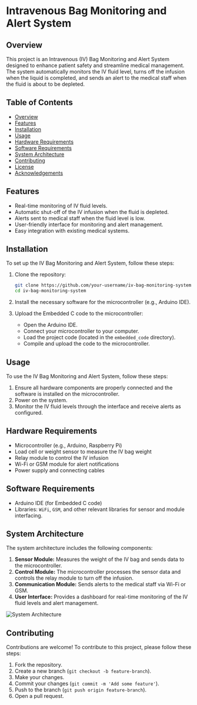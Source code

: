 
# Intravenous Bag Monitoring and Alert System

## Overview

This project is an Intravenous (IV) Bag Monitoring and Alert System designed to enhance patient safety and streamline medical management. The system automatically monitors the IV fluid level, turns off the infusion when the liquid is completed, and sends an alert to the medical staff when the fluid is about to be depleted.

## Table of Contents

- [Overview](#overview)
- [Features](#features)
- [Installation](#installation)
- [Usage](#usage)
- [Hardware Requirements](#hardware-requirements)
- [Software Requirements](#software-requirements)
- [System Architecture](#system-architecture)
- [Contributing](#contributing)
- [License](#license)
- [Acknowledgements](#acknowledgements)

## Features

- Real-time monitoring of IV fluid levels.
- Automatic shut-off of the IV infusion when the fluid is depleted.
- Alerts sent to medical staff when the fluid level is low.
- User-friendly interface for monitoring and alert management.
- Easy integration with existing medical systems.

## Installation

To set up the IV Bag Monitoring and Alert System, follow these steps:

1. Clone the repository:
    ```bash
    git clone https://github.com/your-username/iv-bag-monitoring-system.git
    cd iv-bag-monitoring-system
    ```

2. Install the necessary software for the microcontroller (e.g., Arduino IDE).

3. Upload the Embedded C code to the microcontroller:
    - Open the Arduino IDE.
    - Connect your microcontroller to your computer.
    - Load the project code (located in the `embedded_code` directory).
    - Compile and upload the code to the microcontroller.

## Usage

To use the IV Bag Monitoring and Alert System, follow these steps:

1. Ensure all hardware components are properly connected and the software is installed on the microcontroller.
2. Power on the system.
3. Monitor the IV fluid levels through the interface and receive alerts as configured.

## Hardware Requirements

- Microcontroller (e.g., Arduino, Raspberry Pi)
- Load cell or weight sensor to measure the IV bag weight
- Relay module to control the IV infusion
- Wi-Fi or GSM module for alert notifications
- Power supply and connecting cables

## Software Requirements

- Arduino IDE (for Embedded C code)
- Libraries: `WiFi`, `GSM`, and other relevant libraries for sensor and module interfacing.

## System Architecture

The system architecture includes the following components:

1. **Sensor Module:** Measures the weight of the IV bag and sends data to the microcontroller.
2. **Control Module:** The microcontroller processes the sensor data and controls the relay module to turn off the infusion.
3. **Communication Module:** Sends alerts to the medical staff via Wi-Fi or GSM.
4. **User Interface:** Provides a dashboard for real-time monitoring of the IV fluid levels and alert management.

![System Architecture](path/to/architecture-diagram.png)

## Contributing

Contributions are welcome! To contribute to this project, please follow these steps:

1. Fork the repository.
2. Create a new branch (`git checkout -b feature-branch`).
3. Make your changes.
4. Commit your changes (`git commit -m 'Add some feature'`).
5. Push to the branch (`git push origin feature-branch`).
6. Open a pull request.

